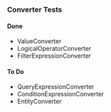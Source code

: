 ### Converter Tests
#### Done
- ValueConverter
- LogicalOperatorConverter
- FilterExpressionConverter

#### To Do
- QueryExpressionConverter
- ConditionExpressionConverter
- EntityConverter